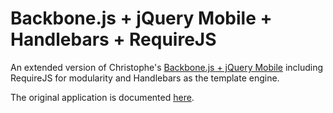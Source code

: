 # Backbone.js + jQuery Mobile + Handlebars + RequireJS #

An extended version of Christophe's [Backbone.js + jQuery Mobile](https://github.com/ccoenraets/backbone-jquerymobile) including RequireJS for modularity and Handlebars as the template engine. 

The original application is documented [here]( http://coenraets.org/blog/2012/03/using-backbone-js-with-jquery-mobile).
